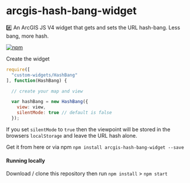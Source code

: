 # arcgis-hash-bang-widget
:hash: An ArcGIS JS V4 widget that gets and sets the URL hash-bang. Less bang, more hash.

[![npm](https://img.shields.io/npm/v/arcgis-hash-bang-widget.svg?maxAge=2592000)](https://www.npmjs.com/package/arcgis-hash-bang-widget)

Create the widget

```js
require([
  "custom-widgets/HashBang"
], function(HashBang) {

  // create your map and view

  var hashBang = new HashBang({
    view: view,
    silentMode: true // default is false
  });
```

If you set `silentMode` to `true` then the viewpoint will be stored in the browsers `localStorage` and leave the URL hash alone.

Get it from here or via npm `npm install arcgis-hash-bang-widget --save`

#### Running locally

Download / clone this repository then run `npm install` > `npm start`
